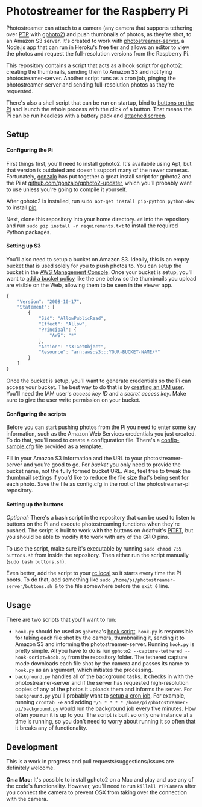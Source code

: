 # Photostreamer for the Raspberry Pi

Photostreamer can attach to a camera (any camera that supports tethering over [PTP](http://en.wikipedia.org/wiki/Picture_Transfer_Protocol) with [gphoto2](http://www.gphoto.org/)) and push thumbnails of photos, as they're shot, to an Amazon S3 server. It's created to work with [photostreamer-server](https://github.com/achavez/photostreamer-server), a Node.js app that can run in Heroku's free tier and allows an editor to view the photos and request the full-resolution versions from the Raspberry Pi.

This repository contains a script that acts as a hook script for gphoto2: creating the thumbnails, sending them to Amazon S3 and notifying photostreamer-server. Another script runs as a cron job, pinging the photostreamer-server and sending full-resolution photos as they're requested.

There's also a shell script that can be run on startup, bind to [buttons on the Pi](http://www.adafruit.com/products/1489) and launch the whole process with the click of a button. That means the Pi can be run headless with a battery pack and [attached screen](http://www.adafruit.com/products/1601).

## Setup

#### Configuring the Pi

First things first, you'll need to install gphoto2. It's availabile using Apt, but that version is outdated and doesn't support many of the newer cameras. Fortunately, [gonzalo](https://github.com/gonzalo) has put together a great install script for gphoto2 and the Pi at [github.com/gonzalo/gphoto2-updater](https://github.com/gonzalo/gphoto2-updater), which you'll probably want to use unless you're going to compile it yourself.

After gphoto2 is installed, run `sudo apt-get install pip-python python-dev` to install [pip](https://pip.pypa.io/en/latest/index.html).

Next, clone this repository into your home directory. `cd` into the repository and run `sudo pip install -r requirements.txt` to install the required Python packages.

#### Setting up S3

You'll also need to setup a bucket on Amazon S3. Ideally, this is an empty bucket that is used solely for you to push photos to. You can setup the bucket in the [AWS Management Console](http://aws.amazon.com/console/). Once your bucket is setup, you'll want to [add a bucket policy](http://docs.aws.amazon.com/AmazonS3/latest/dev/using-iam-policies.html) like the one below so the thumbnails you upload are visible on the Web, allowing them to be seen in the viewer app.

```javascript
{
	"Version": "2008-10-17",
	"Statement": [
		{
			"Sid": "AllowPublicRead",
			"Effect": "Allow",
			"Principal": {
				"AWS": "*"
			},
			"Action": "s3:GetObject",
			"Resource": "arn:aws:s3:::YOUR-BUCKET-NAME/*"
		}
	]
}
```

Once the bucket is setup, you'll want to generate credentials so the Pi can access your bucket. The best way to do that is by [creating an IAM user](http://docs.aws.amazon.com/IAM/latest/UserGuide/Using_SettingUpUser.html). You'll need the IAM user's *access key ID* and a *secret access key*. Make sure to give the user write permission on your bucket.

#### Configuring the scripts

Before you can start pushing photos from the Pi you need to enter some key information, such as the Amazon Web Services credentials you just created. To do that, you'll need to create a configuration file. There's a [config-sample.cfg](https://github.com/achavez/photostreamer-pi/blob/master/config-sample.cfg) file provided as a template.

Fill in your Amazon S3 information and the URL to your photostreamer-server and you're good to go. For *bucket* you only need to provide the bucket name, not the fully formed bucket URL. Also, feel free to tweak the thumbnail settings if you'd like to reduce the file size that's being sent for each photo. Save the file as config.cfg in the root of the photostreamer-pi repository.

#### Setting up the buttons

*Optional:* There's a bash script in the repository that can be used to listen to buttons on the Pi and execute photostreaming functions when they're pushed. The script is built to work with the buttons on Adafruit's [PiTFT](http://www.adafruit.com/products/1601), but you should be able to modify it to work with any of the GPIO pins.

To use the script, make sure it's executable by running `sudo chmod 755 buttons.sh` from inside the repository. Then either run the script manually (`sudo bash buttons.sh`).

Even better, add the script to your [rc.local](http://www.raspberrypi.org/documentation/linux/usage/rc-local.md) so it starts every time the Pi boots. To do that, add something like `sudo /home/pi/photostreamer-server/buttons.sh &` to the file somewhere before the `exit 0` line.

## Usage

There are two scripts that you'll want to run:

- `hook.py` should be used as `gphoto2`'s [hook script](http://www.gphoto.org/doc/manual/ref-gphoto2-cli.html). `hook.py` is responsible for taking each file shot by the camera, thumbnailing it, sending it to Amazon S3 and informing the photostreamer-server. Running `hook.py` is pretty simple. All you have to do is run `gphoto2 --capture-tethered --hook-script=hook.py` from the repository folder. The tethered capture mode downloads each file shot by the camera and passes its name to `hook.py` as an argument, which initiates the processing.
- `background.py` handles all of the background tasks. It checks in with the photostreamer-server and if the server has requested high-resolution copies of any of the photos it uploads them and informs the server. For `background.py` you'll probably want to [setup a cron job](http://www.raspberrypi.org/documentation/linux/usage/cron.md). For example, running `crontab -e` and adding `*/5 * * * * /home/pi/photostreamer-pi/background.py` would run the background job every five minutes. How often you run it is up to you. The script is built so only one instance at a time is running, so you don't need to worry about running it so often that it breaks any of functionality.

## Development

This is a work in progress and pull requests/suggestions/issues are definitely welcome.

**On a Mac:** It's possible to install gphoto2 on a Mac and play and use any of the code's functionality. However, you'll need to run `killall PTPCamera` after you connect the camera to prevent OSX from taking over the connection with the camera.